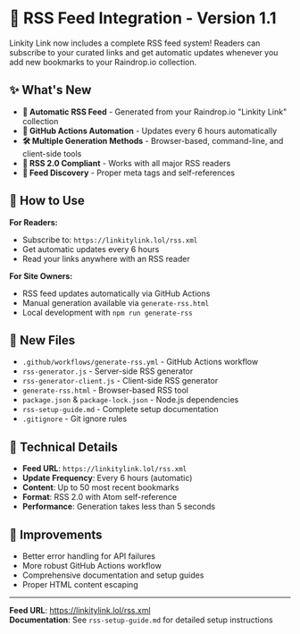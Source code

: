 # 🎉 RSS Feed Integration - Version 1.1

Linkity Link now includes a complete RSS feed system! Readers can subscribe to your curated links and get automatic updates whenever you add new bookmarks to your Raindrop.io collection.

## ✨ What's New

- **📡 Automatic RSS Feed** - Generated from your Raindrop.io "Linkity Link" collection
- **🤖 GitHub Actions Automation** - Updates every 6 hours automatically
- **🛠️ Multiple Generation Methods** - Browser-based, command-line, and client-side tools
- **📱 RSS 2.0 Compliant** - Works with all major RSS readers
- **🔗 Feed Discovery** - Proper meta tags and self-references

## 🚀 How to Use

**For Readers:**
- Subscribe to: `https://linkitylink.lol/rss.xml`
- Get automatic updates every 6 hours
- Read your links anywhere with an RSS reader

**For Site Owners:**
- RSS feed updates automatically via GitHub Actions
- Manual generation available via `generate-rss.html`
- Local development with `npm run generate-rss`

## 📁 New Files

- `.github/workflows/generate-rss.yml` - GitHub Actions workflow
- `rss-generator.js` - Server-side RSS generator
- `rss-generator-client.js` - Client-side RSS generator
- `generate-rss.html` - Browser-based RSS tool
- `package.json` & `package-lock.json` - Node.js dependencies
- `rss-setup-guide.md` - Complete setup documentation
- `.gitignore` - Git ignore rules

## 🔧 Technical Details

- **Feed URL**: `https://linkitylink.lol/rss.xml`
- **Update Frequency**: Every 6 hours (automatic)
- **Content**: Up to 50 most recent bookmarks
- **Format**: RSS 2.0 with Atom self-reference
- **Performance**: Generation takes less than 5 seconds

## 🐛 Improvements

- Better error handling for API failures
- More robust GitHub Actions workflow
- Comprehensive documentation and setup guides
- Proper HTML content escaping

---

**Feed URL**: https://linkitylink.lol/rss.xml  
**Documentation**: See `rss-setup-guide.md` for detailed setup instructions 